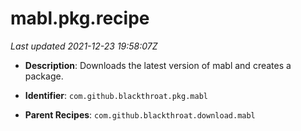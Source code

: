# mabl.pkg.recipe

_Last updated 2021-12-23 19:58:07Z_

- **Description**: Downloads the latest version of mabl and creates a package.

- **Identifier**: `com.github.blackthroat.pkg.mabl`

- **Parent Recipes**: `com.github.blackthroat.download.mabl`